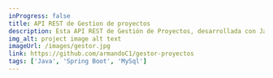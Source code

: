 ```yaml
---
inProgress: false
title: API REST de Gestion de proyectos
description: Esta API REST de Gestión de Proyectos, desarrollada con Java, Spring Boot y MySQL, facilita la administración de equipos y tareas. Permite a los organizadores registrar empleados, asignar tareas y gestionar proyectos de inicio a fin, automatizando credenciales y el cálculo de sueldos según horas trabajadas. Es una solución práctica y eficiente para empresas de cualquier tamaño. [proyecto en curso]
img_alt: project image alt text
imageUrl: /images/gestor.jpg
link: https://github.com/armandoC1/gestor-proyectos
tags: ['Java', 'Spring Boot', 'MySql']
---
```

